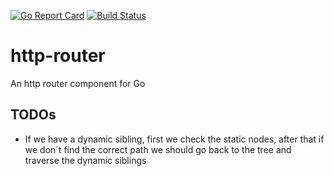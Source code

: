 [![Go Report Card](https://goreportcard.com/badge/github.com/golossus/http-router)](https://goreportcard.com/report/github.com/golossus/http-router) 
[![Build Status](https://travis-ci.com/golossus/routing.svg?branch=master)](https://travis-ci.com/golossus/routing)

# http-router
An http router component for Go

## TODOs

* If we have a dynamic sibling, first we check the static nodes, after that if we don´t find the correct path we should go back to the tree and traverse the dynamic siblings